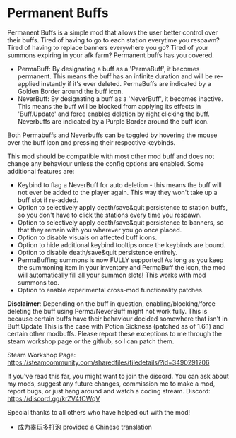 # Permanent Buffs

Permanent Buffs is a simple mod that allows the user better control over their buffs. Tired of having to go to each station everytime you respawn?
Tired of having to replace banners everywhere you go? Tired of your summons expiring in your afk farm? Permanent buffs has you covered.

- PermaBuff: By designating a buff as a 'PermaBuff', it becomes permanent. This means the buff has an infinite duration and will be re-applied instantly if it's ever deleted.
PermaBuffs are indicated by a Golden Border around the buff icon.
- NeverBuff: By designating a buff as a 'NeverBuff', it becomes inactive. This means the buff will be blocked from applying its effects in 'Buff.Update' and force enables deletion by right clicking the buff. 
Neverbuffs are indicated by a Purple Border around the buff icon.

Both Permabuffs and Neverbuffs can be toggled by hovering the mouse over the buff icon and pressing their respective keybinds.

This mod should be compatible with most other mod buff and does not change any behaviour unless the config options are enabled. Some additional features are:
- Keybind to flag a NeverBuff for auto deletion - this means the buff will not ever be added to the player again. This way they won't take up a buff slot if re-added.
- Option to selectively apply death/save&quit persistence to station buffs, so you don't have to click the stations every time you respawn.
- Option to selectively apply death/save&quit persistence to banners, so that they remain with you wherever you go once placed.
- Option to disable visuals on affected buff icons.
- Option to hide additional keybind tooltips once the keybinds are bound.
- Option to disable death/save&quit persistence entirely.
- PermaBuffing summons is now FULLY supported! As long as you keep the summoning item in your inventory and PermaBuff the icon, the mod will automatically fill all your summon slots! This works with mod summons too.
- Option to enable experimental cross-mod functionality patches.

**Disclaimer**: Depending on the buff in question, enabling/blocking/force deleting the buff using Perma/NeverBuff might not work fully. This is because certain buffs have their behaviour decided somewhere that isn't in Buff.Update
This is the case with Potion Sickness (patched as of 1.6.1) and certain other modbuffs. Please report these exceptions to me through the steam workshop page or the github, so I can patch them.

Steam Workshop Page: https://steamcommunity.com/sharedfiles/filedetails/?id=3490291206

If you've read this far, you might want to join the discord.
You can ask about my mods, suggest any future changes, commission me to make a mod, report bugs, or just hang around and watch a coding stream.
Discord: https://discord.gg/krZV4fCWqV

Special thanks to all others who have helped out with the mod! 
- 成为睾玩多打泡 provided a Chinese translation